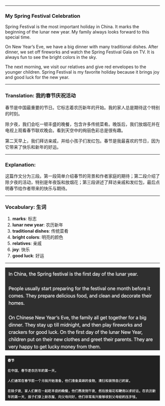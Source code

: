 

---

### **My Spring Festival Celebration**

Spring Festival is the most important holiday in China. It marks the beginning of the lunar new year. My family always looks forward to this special time.

On New Year’s Eve, we have a big dinner with many traditional dishes. After dinner, we set off fireworks and watch the Spring Festival Gala on TV. It is always fun to see the bright colors in the sky.

The next morning, we visit our relatives and give red envelopes to the younger children. Spring Festival is my favorite holiday because it brings joy and good luck for the new year.

---

### **Translation: 我的春节庆祝活动**

春节是中国最重要的节日。它标志着农历新年的开始。我的家人总是期待这个特别的时刻。

除夕夜，我们会吃一顿丰盛的晚餐，包含许多传统菜肴。晚饭后，我们放烟花并在电视上观看春节联欢晚会。看到天空中的绚丽色彩总是很有趣。

第二天早上，我们拜访亲戚，并给小孩子们发红包。春节是我最喜欢的节日，因为它带来了快乐和新年的好运。

---

### **Explanation:**

这篇作文分为三段。第一段简单介绍春节的背景和作者家庭的期待；第二段介绍了除夕夜的活动，特别是年夜饭和放烟花；第三段讲述了拜访亲戚和发红包，最后点明春节给作者带来的快乐与期待。

---

### **Vocabulary: 生词**

1. **marks**: 标志
2. **lunar new year**: 农历新年
3. **traditional dishes**: 传统菜肴
4. **bright colors**: 明亮的颜色
5. **relatives**: 亲戚
6. **joy**: 快乐
7. **good luck**: 好运

---



![image-20241005165856673](https://raw.githubusercontent.com/xiechen274/ChenCsNote/images/images/image-20241005165856673.png)

![image-20241005165902589](https://raw.githubusercontent.com/xiechen274/ChenCsNote/images/images/image-20241005165902589.png)

